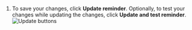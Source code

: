 1. To save your changes, click **Update reminder**. Optionally, to test your changes while updating the changes, click **Update and test reminder**.
   ![Update buttons](/assets/images/help/settings/scheduled-reminders-update-buttons.png)
